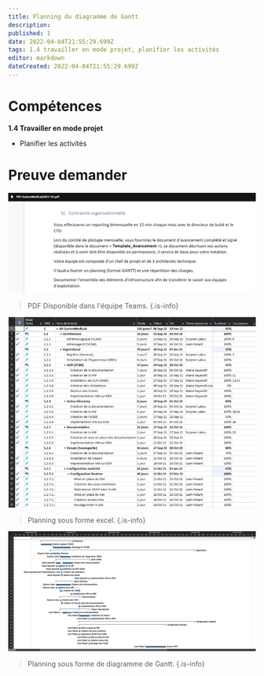 ```yaml
---
title: Planning du diagramme de Gantt
description: 
published: 1
date: 2022-04-04T21:55:29.699Z
tags: 1.4 travailler en mode projet, planifier les activités
editor: markdown
dateCreated: 2022-04-04T21:55:29.699Z
---
```


# Compétences
**1.4 Travailler en mode projet**
- Planifier les activités

# Preuve demander
![info.png](/images/gantt/info.png)
>PDF Disponible dans l'équipe Teams.
{.is-info}

![planning1.png](/images/gantt/planning1.png)
>Planning sous forme excel.
{.is-info}

![planning2.png](/images/gantt/planning2.png)
>Planning sous forme de diagramme de Gantt.
{.is-info}